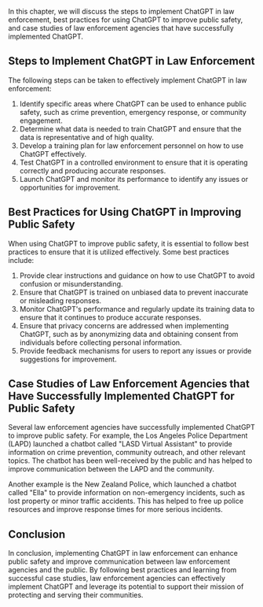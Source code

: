 
In this chapter, we will discuss the steps to implement ChatGPT in law enforcement, best practices for using ChatGPT to improve public safety, and case studies of law enforcement agencies that have successfully implemented ChatGPT.

Steps to Implement ChatGPT in Law Enforcement
---------------------------------------------

The following steps can be taken to effectively implement ChatGPT in law enforcement:

1. Identify specific areas where ChatGPT can be used to enhance public safety, such as crime prevention, emergency response, or community engagement.
2. Determine what data is needed to train ChatGPT and ensure that the data is representative and of high quality.
3. Develop a training plan for law enforcement personnel on how to use ChatGPT effectively.
4. Test ChatGPT in a controlled environment to ensure that it is operating correctly and producing accurate responses.
5. Launch ChatGPT and monitor its performance to identify any issues or opportunities for improvement.

Best Practices for Using ChatGPT in Improving Public Safety
-----------------------------------------------------------

When using ChatGPT to improve public safety, it is essential to follow best practices to ensure that it is utilized effectively. Some best practices include:

1. Provide clear instructions and guidance on how to use ChatGPT to avoid confusion or misunderstanding.
2. Ensure that ChatGPT is trained on unbiased data to prevent inaccurate or misleading responses.
3. Monitor ChatGPT's performance and regularly update its training data to ensure that it continues to produce accurate responses.
4. Ensure that privacy concerns are addressed when implementing ChatGPT, such as by anonymizing data and obtaining consent from individuals before collecting personal information.
5. Provide feedback mechanisms for users to report any issues or provide suggestions for improvement.

Case Studies of Law Enforcement Agencies that Have Successfully Implemented ChatGPT for Public Safety
-----------------------------------------------------------------------------------------------------

Several law enforcement agencies have successfully implemented ChatGPT to improve public safety. For example, the Los Angeles Police Department (LAPD) launched a chatbot called "LASD Virtual Assistant" to provide information on crime prevention, community outreach, and other relevant topics. The chatbot has been well-received by the public and has helped to improve communication between the LAPD and the community.

Another example is the New Zealand Police, which launched a chatbot called "Ella" to provide information on non-emergency incidents, such as lost property or minor traffic accidents. This has helped to free up police resources and improve response times for more serious incidents.

Conclusion
----------

In conclusion, implementing ChatGPT in law enforcement can enhance public safety and improve communication between law enforcement agencies and the public. By following best practices and learning from successful case studies, law enforcement agencies can effectively implement ChatGPT and leverage its potential to support their mission of protecting and serving their communities.
